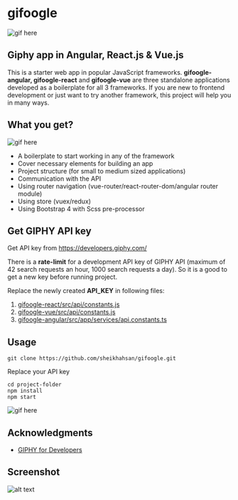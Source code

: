 # gifoogle
![gif here](https://media.giphy.com/media/R2EDuYL3XeIQo/giphy.gif)

## Giphy app in Angular, React.js & Vue.js

This is a starter web app in popular JavaScript frameworks. **gifoogle-angular, gifoogle-react** and **gifoogle-vue** are three standalone applications developed as a boilerplate for all 3 frameworks. If you are new to frontend development or just want to try another framework, this project will help you in many ways.

## What you get?

![gif here](https://media.giphy.com/media/xYHscQ1Np55i8/giphy.gif)

- A boilerplate to start working in any of the framework
- Cover necessary elements for building an app
- Project structure (for small to medium sized applications)
- Communication with the API
- Using router navigation (vue-router/react-router-dom/angular router module)
- Using store (vuex/redux)
- Using Bootstrap 4 with Scss pre-processor


## Get GIPHY API key

Get API key from https://developers.giphy.com/

There is a **rate-limit** for a development API key of GIPHY API (maximum of 42 search requests an hour, 1000 search requests a day). So it is a good to get a new key before running project.

Replace the newly created **API_KEY** in following files:

1. [gifoogle-react/src/api/constants.js](https://github.com/sheikhahsan/gifoogle/blob/master/gifoogle-react/src/api/constants.js)
2. [gifoogle-vue/src/api/constants.js](https://github.com/sheikhahsan/gifoogle/blob/master/gifoogle-vue/src/api/constants.js)
3. [gifoogle-angular/src/app/services/api.constants.ts](https://github.com/sheikhahsan/gifoogle/blob/master/gifoogle-angular/src/app/services/api.constants.ts)

## Usage

```
git clone https://github.com/sheikhahsan/gifoogle.git
```
Replace your API key
```
cd project-folder
npm install
npm start
```

![gif here](https://media.giphy.com/media/4Zgy9QqzWU8C3ugvCa/giphy.gif)

## Acknowledgments
- [GIPHY for Developers](https://developers.giphy.com/)

## Screenshot

![alt text](https://user-images.githubusercontent.com/19500703/54367393-1b61a900-4694-11e9-9d48-f92844863010.png)

